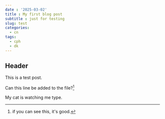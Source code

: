 ```yaml
---
date : '2025-03-02'
title : My first blog post
subtitle : just for testing
slug: test
categories:
  - cn
tags:
  - cph
  - dk
---
```


## Header

This is a test post.

Can this line be added to the file?[^1]
[^1]: if you can see this, it's good.

My cat is watching me type.